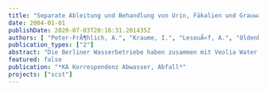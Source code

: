 ```yaml
---
title: "Separate Ableitung und Behandlung von Urin, Fäkalien und Grauwasser – ein Pilotprojekt"
date: 2004-01-01
publishDate: 2020-07-03T20:16:31.201435Z
authors: [ "Peter-FrÃ¶hlich, A.", "Kraume, I.", "LesouÃ«f, A.", "Oldenburg, M." ]
publication_types: ["2"]
abstract: "Die Berliner Wasserbetriebe haben zusammen mit Veolia Water im Rahmen des Kompetenzzentrums Wasser Berlin ein Pilotprojekt zu neuen Sanitärkonzepten begonnen. Zur Ermittlung der zu erprobenden neuen, nachhaltigen Sanitärkonzepte wurde eine Vorstudie durchgeführt. Diese Studie beinhaltet u.a. einen Kostenvergleich zwischen zwei neuen Sanitärkonzepten mit Schwerkraft- und Vakuumseparationstoiletten und dem konventionellen System. Es konnte gezeigt werden, dass die neuen Sanitärkonzepte, abhängig von den Rahmenbedingungen, Kostenvorteile haben. Dies war eine weitere Motivation, ein Pilotprojekt zur Erprobung der neuen Sanitärkonzepte unter realistischen Bedingungen in Berlin/Brandenburg durchzuführen. Der Betrieb des Sanitärkonzepts mit Schwerkrafttrenntoiletten hat im Sommer 2003 begonnen."
featured: false
publication: "*KA Korrespondenz Abwasser, Abfall*"
projects: ["scst"]
---
```


